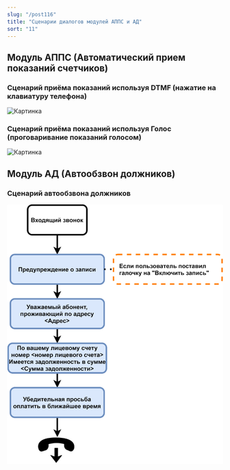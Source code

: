 ```yaml
---
slug: "/post116"
title: "Сценарии диалогов модулей АППС и АД"
sort: "11"
---
```


## Модуль АППС (Автоматический прием показаний счетчиков)

### Сценарий приёма показаний используя DTMF (нажатие на клавиатуру телефона)

![Картинка](./images/scenario_APPS_DTMF.png "Нажмите для увеличения")

### Сценарий приёма показаний используя Голос (проговаривание показаний голосом)

![Картинка](./images/scenario_APPS_VOICE.png "Нажмите для увеличения")

## Модуль АД (Автообзвон должников)

### Сценарий автообзвона должников

![Картинка](./images/scenario_AD.png "Нажмите для увеличения")